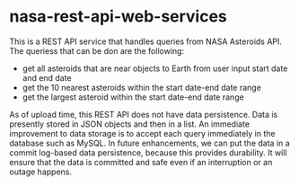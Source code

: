 # nasa-rest-api-web-services

This is a REST API service that handles queries from NASA Asteroids API. The queriess that can be don are the following:
- get all asteroids that are near objects to Earth from user input start date and end date
- get the 10 nearest asteroids within the start date-end date range
- get the largest asteroid within the start date-end date range

As of upload time, this REST API does not have data persistence. Data is presently stored in JSON objects and then in a list. An immediate improvement to data storage is to accept each query immediately in the database such as MySQL. In future enhancements, we can put the data in a commit log-based data persistence, because this provides durability. It will ensure that the data is committed and safe even if an interruption or an outage happens. 
